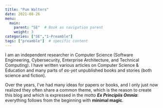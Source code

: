 ```yaml
---
title: "Pum Walters"
date: 2021-08-26
menu:
  main:
    parent: "SE"  # Book as navigation parent
    weight: 3
categories: ["SE","1-Preamble"]
tags: ["preamble"]  # specific content
---
```

I am an independent researcher in Computer Science (Software Engineering, Cybersecurity, Enterprise Architecture, and Technical Computing). I have written various articles on Computer Science & Education and many parts of *as-yet* unpublished books and stories (both science and fiction). 

Over the years, I've had many ideas for papers or books, and I only just now realized they often share a common theme, which is the reason to create this blog and which is expressed in the motto ***Ex Principiis Omnia***: everything follows from the beginning with **minimal magic**.

